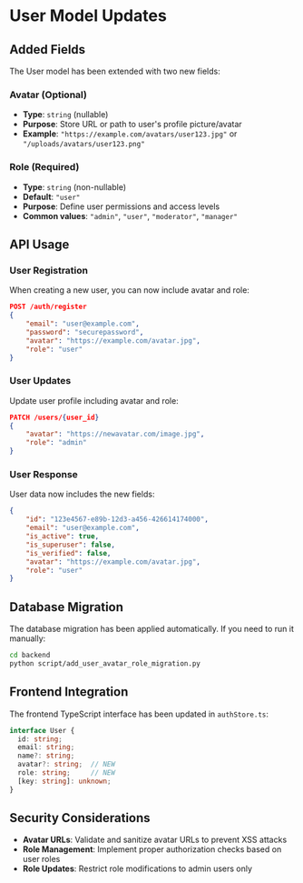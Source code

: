 # User Model Updates

## Added Fields

The User model has been extended with two new fields:

### Avatar (Optional)
- **Type**: `string` (nullable)
- **Purpose**: Store URL or path to user's profile picture/avatar
- **Example**: `"https://example.com/avatars/user123.jpg"` or `"/uploads/avatars/user123.png"`

### Role (Required)
- **Type**: `string` (non-nullable)  
- **Default**: `"user"`
- **Purpose**: Define user permissions and access levels
- **Common values**: `"admin"`, `"user"`, `"moderator"`, `"manager"`

## API Usage

### User Registration
When creating a new user, you can now include avatar and role:

```json
POST /auth/register
{
    "email": "user@example.com",
    "password": "securepassword",
    "avatar": "https://example.com/avatar.jpg",
    "role": "user"
}
```

### User Updates
Update user profile including avatar and role:

```json
PATCH /users/{user_id}
{
    "avatar": "https://newavatar.com/image.jpg",
    "role": "admin"
}
```

### User Response
User data now includes the new fields:

```json
{
    "id": "123e4567-e89b-12d3-a456-426614174000",
    "email": "user@example.com",
    "is_active": true,
    "is_superuser": false,
    "is_verified": false,
    "avatar": "https://example.com/avatar.jpg",
    "role": "user"
}
```

## Database Migration

The database migration has been applied automatically. If you need to run it manually:

```bash
cd backend
python script/add_user_avatar_role_migration.py
```

## Frontend Integration

The frontend TypeScript interface has been updated in `authStore.ts`:

```typescript
interface User {
  id: string;
  email: string;
  name?: string;
  avatar?: string;  // NEW
  role: string;     // NEW
  [key: string]: unknown;
}
```

## Security Considerations

- **Avatar URLs**: Validate and sanitize avatar URLs to prevent XSS attacks
- **Role Management**: Implement proper authorization checks based on user roles
- **Role Updates**: Restrict role modifications to admin users only
